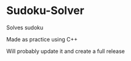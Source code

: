 # Sudoku-Solver
Solves sudoku

Made as practice using C++

Will probably update it and create a full release
